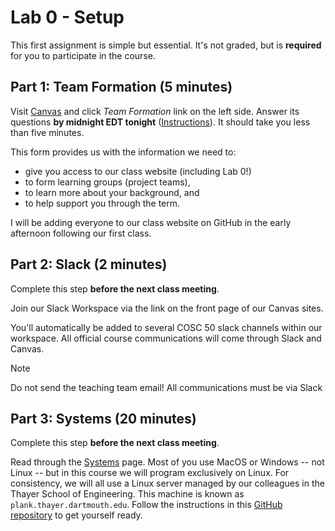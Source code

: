 # Lab 0 - Setup

This first assignment is simple but essential.
It's not graded, but is **required** for you to participate in the course.

## Part 1: Team Formation (5 minutes)

Visit [Canvas](https://canvas.dartmouth.edu/courses/71415) and click *Team Formation* link on the left side.
Answer its questions **by midnight EDT tonight** ([Instructions](https://services.dartmouth.edu/TDClient/1806/Portal/KB/ArticleDet?ID=128042)).
It should take you less than five minutes.

This form provides us with the information we need to:

- give you access to our class website (including Lab 0!)
- to form learning groups (project teams),
- to learn more about your background, and
- to help support you through the term.

I will be adding everyone to our class website on GitHub in the early afternoon following our first class.

<!--
## Part 1: Meet the prof! (2 minutes)
-->

<!-- @CHANGEME link -->

<!--
I want to meet you all! Please consider
[signing up](https://calendly.com/ccpalmer/chatz) on Calendly for a quick, 10-minute chat to introduce yourself and meet me ... I also hope to talk with many of you often in office hours throughout the term. The chat is optional.
-->

## Part 2: Slack (2 minutes)
Complete this step **before the next class meeting**.

Join our Slack Workspace via the link on the front page of our Canvas sites.

<!--
> [!NOTE]
> We have a single Slack workspace for the *two* sections of COSC 50 this term.
-->

You'll automatically be added to several COSC 50 slack channels within our workspace.
All official course communications will come through Slack and Canvas.

> [!NOTE]
> Do not send the teaching team email! All communications must be via Slack

## Part 3: Systems (20 minutes)
Complete this step **before the next class meeting**.

Read through the [Systems](https://github.com/CS50DartmouthSP25/home/blob/main/logistics/systems.md) page.
Most of you use MacOS or Windows -- not Linux -- but in this course we will program exclusively on Linux.
For consistency, we will all use a Linux server managed by our colleagues in the Thayer School of Engineering.
This machine is known as `plank.thayer.dartmouth.edu`.
Follow the instructions in this [GitHub repository](https://github.com/CS50DartmouthSP25/cs50-dev) to get yourself ready.
